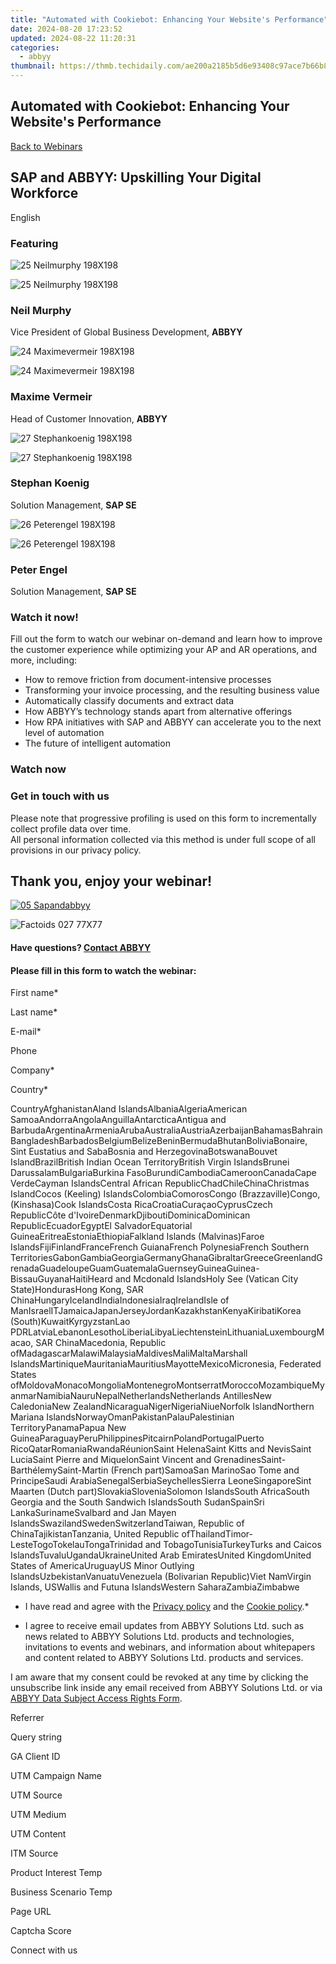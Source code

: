 ```yaml
---
title: "Automated with Cookiebot: Enhancing Your Website's Performance"
date: 2024-08-20 17:23:52
updated: 2024-08-22 11:20:31
categories:
  - abbyy
thumbnail: https://thmb.techidaily.com/ae200a2185b5d6e93408c97ace7b66b8254fa867626e84f986d0cc30e800ea8d.jpg
---
```


## Automated with Cookiebot: Enhancing Your Website's Performance

[Back to Webinars](https://tools.techidaily.com/abbyy/products/)

## SAP and ABBYY: Upskilling Your Digital Workforce

English

### Featuring

![25 Neilmurphy 198X198](https://static4.abbyy.com/abbyycommedia/25121/logo-2021-90x27.svg) 

![25 Neilmurphy 198X198](https://static4.abbyy.com/abbyycommedia/25581/25-neilmurphy-198x198.png)

### Neil Murphy

Vice President of Global Business Development, **ABBYY**

![24 Maximevermeir 198X198](https://static4.abbyy.com/abbyycommedia/25121/logo-2021-90x27.svg) 

![24 Maximevermeir 198X198](https://static3.abbyy.com/abbyycommedia/25579/24-maximevermeir-198x198.png)

### Maxime Vermeir

Head of Customer Innovation, **ABBYY**

![27 Stephankoenig 198X198](https://static5.abbyy.com/abbyycommedia/35543/sap-logo-forspeakers-88x44.png) 

![27 Stephankoenig 198X198](https://static3.abbyy.com/abbyycommedia/25585/27-stephankoenig-198x198.png)

### Stephan Koenig

Solution Management, **SAP SE**

![26 Peterengel 198X198](https://static5.abbyy.com/abbyycommedia/35543/sap-logo-forspeakers-88x44.png) 

![26 Peterengel 198X198](https://static4.abbyy.com/abbyycommedia/25583/26-peterengel-198x198.png)

### Peter Engel

Solution Management, **SAP SE**

### Watch it now!

Fill out the form to watch our webinar on-demand and learn how to improve the customer experience while optimizing your AP and AR operations, and more, including:

* How to remove friction from document-intensive processes
* Transforming your invoice processing, and the resulting business value
* Automatically classify documents and extract data
* How ABBYY’s technology stands apart from alternative offerings
* How RPA initiatives with SAP and ABBYY can accelerate you to the next level of automation
* The future of intelligent automation

### Watch now

### Get in touch with us

Please note that progressive profiling is used on this form to incrementally collect profile data over time.   
All personal information collected via this method is under full scope of all provisions in our privacy policy.

## Thank you, enjoy your webinar!

[![05 Sapandabbyy](https://static2.abbyy.com/abbyycommedia/25779/05-sapandabbyy.jpg)](https://www.youtube.com/watch?v=srVYfnqAKUk) 

![Factoids 027 77X77](https://static4.abbyy.com/abbyycommedia/31652/factoids-027-77x77.svg)

#### Have questions? [Contact ABBYY](https://tools.techidaily.com/abbyy/products/)

#### Please fill in this form to watch the webinar:

First name\*

Last name\*

E-mail\*

Phone

Company\*

Сountry\*

СountryAfghanistanAland IslandsAlbaniaAlgeriaAmerican SamoaAndorraAngolaAnguillaAntarcticaAntigua and BarbudaArgentinaArmeniaArubaAustraliaAustriaAzerbaijanBahamasBahrainBangladeshBarbadosBelgiumBelizeBeninBermudaBhutanBoliviaBonaire, Sint Eustatius and SabaBosnia and HerzegovinaBotswanaBouvet IslandBrazilBritish Indian Ocean TerritoryBritish Virgin IslandsBrunei DarussalamBulgariaBurkina FasoBurundiCambodiaCameroonCanadaCape VerdeCayman IslandsCentral African RepublicChadChileChinaChristmas IslandCocos (Keeling) IslandsColombiaComorosCongo (Brazzaville)Congo, (Kinshasa)Cook IslandsCosta RicaCroatiaCuraçaoCyprusCzech RepublicCôte d'IvoireDenmarkDjiboutiDominicaDominican RepublicEcuadorEgyptEl SalvadorEquatorial GuineaEritreaEstoniaEthiopiaFalkland Islands (Malvinas)Faroe IslandsFijiFinlandFranceFrench GuianaFrench PolynesiaFrench Southern TerritoriesGabonGambiaGeorgiaGermanyGhanaGibraltarGreeceGreenlandGrenadaGuadeloupeGuamGuatemalaGuernseyGuineaGuinea-BissauGuyanaHaitiHeard and Mcdonald IslandsHoly See (Vatican City State)HondurasHong Kong, SAR ChinaHungaryIcelandIndiaIndonesiaIraqIrelandIsle of ManIsraelITJamaicaJapanJerseyJordanKazakhstanKenyaKiribatiKorea (South)KuwaitKyrgyzstanLao PDRLatviaLebanonLesothoLiberiaLibyaLiechtensteinLithuaniaLuxembourgMacao, SAR ChinaMacedonia, Republic ofMadagascarMalawiMalaysiaMaldivesMaliMaltaMarshall IslandsMartiniqueMauritaniaMauritiusMayotteMexicoMicronesia, Federated States ofMoldovaMonacoMongoliaMontenegroMontserratMoroccoMozambiqueMyanmarNamibiaNauruNepalNetherlandsNetherlands AntillesNew CaledoniaNew ZealandNicaraguaNigerNigeriaNiueNorfolk IslandNorthern Mariana IslandsNorwayOmanPakistanPalauPalestinian TerritoryPanamaPapua New GuineaParaguayPeruPhilippinesPitcairnPolandPortugalPuerto RicoQatarRomaniaRwandaRéunionSaint HelenaSaint Kitts and NevisSaint LuciaSaint Pierre and MiquelonSaint Vincent and GrenadinesSaint-BarthélemySaint-Martin (French part)SamoaSan MarinoSao Tome and PrincipeSaudi ArabiaSenegalSerbiaSeychellesSierra LeoneSingaporeSint Maarten (Dutch part)SlovakiaSloveniaSolomon IslandsSouth AfricaSouth Georgia and the South Sandwich IslandsSouth SudanSpainSri LankaSurinameSvalbard and Jan Mayen IslandsSwazilandSwedenSwitzerlandTaiwan, Republic of ChinaTajikistanTanzania, United Republic ofThailandTimor-LesteTogoTokelauTongaTrinidad and TobagoTunisiaTurkeyTurks and Caicos IslandsTuvaluUgandaUkraineUnited Arab EmiratesUnited KingdomUnited States of AmericaUruguayUS Minor Outlying IslandsUzbekistanVanuatuVenezuela (Bolivarian Republic)Viet NamVirgin Islands, USWallis and Futuna IslandsWestern SaharaZambiaZimbabwe

* I have read and agree with the [Privacy policy](https://tools.techidaily.com/abbyy/products/) and the [Cookie policy](https://tools.techidaily.com/abbyy/products/).\*

* I agree to receive email updates from ABBYY Solutions Ltd. such as news related to ABBYY Solutions Ltd. products and technologies, invitations to events and webinars, and information about whitepapers and content related to ABBYY Solutions Ltd. products and services.  
    
I am aware that my consent could be revoked at any time by clicking the unsubscribe link inside any email received from ABBYY Solutions Ltd. or via [ABBYY Data Subject Access Rights Form](https://tools.techidaily.com/abbyy/products/).

Referrer

Query string

GA Client ID

UTM Campaign Name

UTM Source

UTM Medium

UTM Content

ITM Source

Product Interest Temp

Business Scenario Temp

Page URL

Captcha Score

Connect with us

<ins class="adsbygoogle"
     style="display:block"
     data-ad-format="autorelaxed"
     data-ad-client="ca-pub-7571918770474297"
     data-ad-slot="1223367746"></ins>



<ins class="adsbygoogle"
     style="display:block"
     data-ad-client="ca-pub-7571918770474297"
     data-ad-slot="8358498916"
     data-ad-format="auto"
     data-full-width-responsive="true"></ins>
